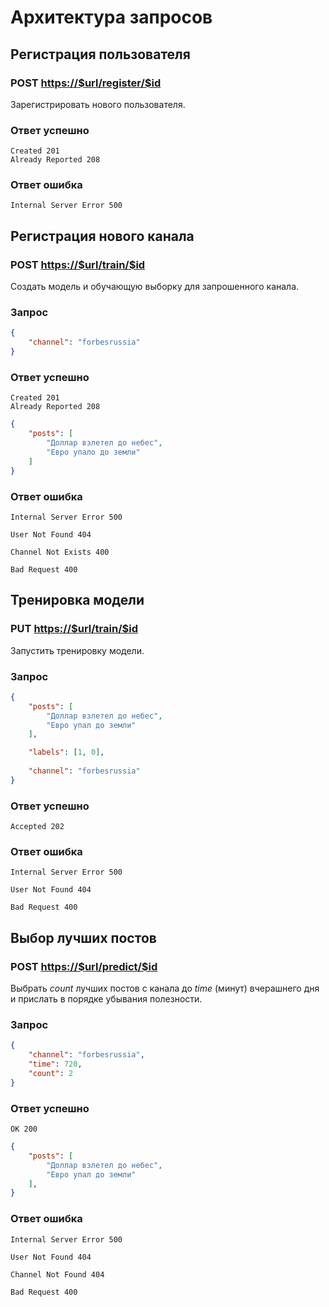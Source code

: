 # Архитектура запросов

## Регистрация пользователя

### POST <https://$url/register/$id>

Зарегистрировать нового пользователя.

### Ответ успешно

```
Created 201
Already Reported 208
```

### Ответ ошибка

```
Internal Server Error 500
```

## Регистрация нового канала

### POST <https://$url/train/$id>

Создать модель и обучающую выборку для запрошенного канала.

### Запрос

```json
{
    "channel": "forbesrussia"
}
```

### Ответ успешно

```
Created 201
Already Reported 208
```

```json
{
    "posts": [
        "Доллар взлетел до небес",
        "Евро упало до земли"
    ]
}
```

### Ответ ошибка

```
Internal Server Error 500
```

```
User Not Found 404
```

```
Channel Not Exists 400
```

```
Bad Request 400
```

## Тренировка модели

### PUT <https://$url/train/$id>

Запустить тренировку модели.

### Запрос

```json
{
    "posts": [
        "Доллар взлетел до небес",
        "Евро упал до земли"
    ],

    "labels": [1, 0],
  
    "channel": "forbesrussia"
}
```

### Ответ успешно

```
Accepted 202 
```

### Ответ ошибка

```
Internal Server Error 500
```

```
User Not Found 404
```

```
Bad Request 400
```

## Выбор лучших постов

### POST <https://$url/predict/$id>

Выбрать *count* лучших постов с канала до *time* (минут) вчерашнего дня и прислать в порядке убывания полезности.

### Запрос

```json
{
    "channel": "forbesrussia",
    "time": 720,
    "count": 2
}
```

### Ответ успешно

```
OK 200
```

```json
{
    "posts": [
        "Доллар взлетел до небес",
        "Евро упал до земли"
    ],
}
```

### Ответ ошибка

```
Internal Server Error 500
```

```
User Not Found 404
```

```
Channel Not Found 404
```

```
Bad Request 400
```
